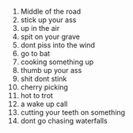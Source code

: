 1. Middle of the road
2. stick up your ass
3. up in the air
4. spit on your grave
5. dont piss into the wind
6. go to bat
7. cooking something up
8. thumb up your ass
9. shit dont stink
10. cherry picking
11. hot to trot
12. a wake up call
13. cutting your teeth on something
14. dont go chasing waterfalls
